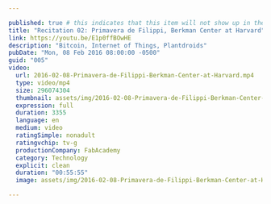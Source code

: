 ```yaml
---

published: true # this indicates that this item will not show up in the podcast feed
title: "Recitation 02: Primavera de Filippi, Berkman Center at Harvard"
link: https://youtu.be/E1p0ffBOwHE
description: "Bitcoin, Internet of Things, Plantdroids"
pubDate: "Mon, 08 Feb 2016 08:00:00 -0500"
guid: "005"
video:
  url: 2016-02-08-Primavera-de-Filippi-Berkman-Center-at-Harvard.mp4
  type: video/mp4
  size: 296074304
  thumbnail: assets/img/2016-02-08-Primavera-de-Filippi-Berkman-Center-at-Harvard.mp4-thumbnail.jpg
  expression: full
  duration: 3355
  language: en
  medium: video
  ratingSimple: nonadult
  ratingvchip: tv-g
  productionCompany: FabAcademy
  category: Technology
  explicit: clean
  duration: "00:55:55"
  image: assets/img/2016-02-08-Primavera-de-Filippi-Berkman-Center-at-Harvard.mp4-full.jpg

---
```

